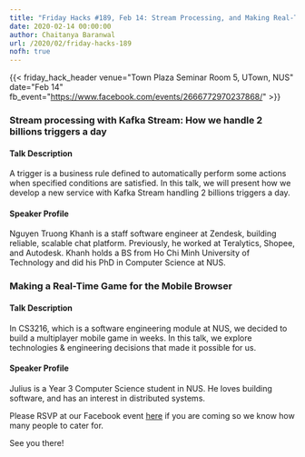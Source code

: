 ```yaml
---
title: "Friday Hacks #189, Feb 14: Stream Processing, and Making Real-Time Games"
date: 2020-02-14 00:00:00
author: Chaitanya Baranwal
url: /2020/02/friday-hacks-189
nofh: true
---
```


{{< friday_hack_header
    venue="Town Plaza Seminar Room 5, UTown, NUS"
    date="Feb 14"
    fb_event="https://www.facebook.com/events/2666772970237868/" >}}

### Stream processing with Kafka Stream: How we handle 2 billions triggers a day

#### Talk Description

A trigger is a business rule defined to automatically perform some actions when specified conditions are satisfied. In this talk, we will present how we develop a new service with Kafka Stream handling 2 billions triggers a day.

#### Speaker Profile

Nguyen Truong Khanh is a staff software engineer at Zendesk, building reliable, scalable chat platform. Previously, he worked at Teralytics, Shopee, and Autodesk. Khanh holds a BS from Ho Chi Minh University of Technology and did his PhD in Computer Science at NUS.

### Making a Real-Time Game for the Mobile Browser

#### Talk Description

In CS3216, which is a software engineering module at NUS, we decided to build a multiplayer mobile game in weeks. In this talk, we explore technologies & engineering decisions that made it possible for us.

#### Speaker Profile

Julius is a Year 3 Computer Science student in NUS. He loves building software, and has an interest in distributed systems.

Please RSVP at our Facebook event [here](https://www.facebook.com/events/2666772970237868/) if you are coming so we know how many people to cater for.

See you there!

